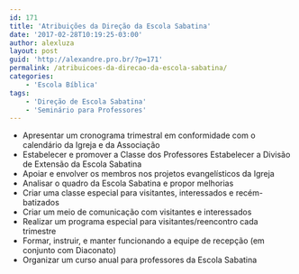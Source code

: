 ```yaml
---
id: 171
title: 'Atribuições da Direção da Escola Sabatina'
date: '2017-02-28T10:19:25-03:00'
author: alexluza
layout: post
guid: 'http://alexandre.pro.br/?p=171'
permalink: /atribuicoes-da-direcao-da-escola-sabatina/
categories:
    - 'Escola Bíblica'
tags:
    - 'Direção de Escola Sabatina'
    - 'Seminário para Professores'
---
```


- Apresentar um cronograma trimestral em conformidade com o calendário da Igreja e da Associação
- Estabelecer e promover a Classe dos Professores Estabelecer a Divisão de Extensão da Escola Sabatina
- Apoiar e envolver os membros nos projetos evangelísticos da Igreja
- Analisar o quadro da Escola Sabatina e propor melhorias
- Criar uma classe especial para visitantes, interessados e recém-batizados
- Criar um meio de comunicação com visitantes e interessados
- Realizar um programa especial para visitantes/reencontro cada trimestre
- Formar, instruir, e manter funcionando a equipe de recepção (em conjunto com Diaconato)
- Organizar um curso anual para professores da Escola Sabatina